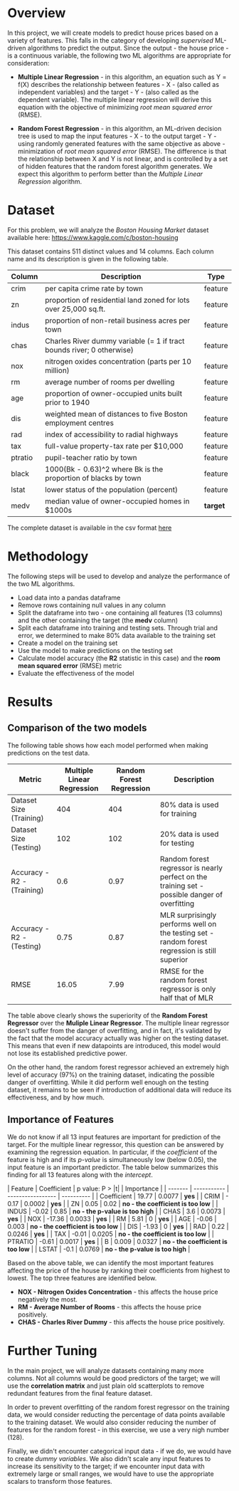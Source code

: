 # Overview

In this project, we will create models to predict house prices based on a variety of features. This falls in the category of developing *supervised* ML-driven algorithms to predict the output. Since the output - the house price - is a continuous variable, the following two ML algorithms are appropriate for consideration:

* **Multiple Linear Regression** - in this algorithm, an equation such as Y = f(X) describes the relationship between features - X - (also called as independent variables) and the target - Y - (also called as the dependent variable). The multiple linear regression will derive this equation with the objective of minimizing *root mean squared error* (RMSE).

* **Random Forest Regression** - in this algorithm, an ML-driven decision tree is used to map the input features - X - to the output target - Y - using randomly generated features with the same objective as above - minimization of *root mean squared error* (RMSE). The difference is that the relationship between X and Y is not linear, and is controlled by a set of hidden features that the random forest algorithm generates. We expect this algorithm to perform better than the *Multiple Linear Regression* algorithm.

# Dataset

For this problem, we will analyze the *Boston Housing Market* dataset available here: https://www.kaggle.com/c/boston-housing

This dataset contains 511 distinct values and 14 columns. Each column name and its description is given in the following table.

| Column | Description | Type | 
| ------ | ----------- | ---- | 
| crim | per capita crime rate by town | feature |
| zn | proportion of residential land zoned for lots over 25,000 sq.ft. | feature |
| indus | proportion of non-retail business acres per town | feature |
| chas | Charles River dummy variable (= 1 if tract bounds river; 0 otherwise) | feature |
| nox | nitrogen oxides concentration (parts per 10 million) | feature |
| rm | average number of rooms per dwelling | feature |
| age | proportion of owner-occupied units built prior to 1940 | feature |
| dis | weighted mean of distances to five Boston employment centres | feature |
| rad | index of accessibility to radial highways | feature |
| tax | full-value property-tax rate per \$10,000 | feature |
| ptratio | pupil-teacher ratio by town | feature |
| black | 1000(Bk - 0.63)^2 where Bk is the proportion of blacks by town | feature |
| lstat | lower status of the population (percent) | feature |
| medv | median value of owner-occupied homes in \$1000s | **target** |

The complete dataset is available in the csv format [here](boston_housing.csv)

# Methodology

The following steps will be used to develop and analyze the performance of the two ML algorithms.

* Load data into a pandas dataframe
* Remove rows containing null values in any column
* Split the dataframe into two - one containing all features (13 columns) and the other containing the target (the **medv** column)
* Split each dataframe into training and testing sets. Through trial and error, we determined to make 80% data available to the training set
* Create a model on the training set
* Use the model to make predictions on the testing set
* Calculate model accuracy (the **R2** statistic in this case) and the **room mean squared error** (RMSE) metric
* Evaluate the effectiveness of the model

# Results

## Comparison of the two models

The following table shows how each model performed when making predictions on the test data.

| Metric | Multiple Linear Regression | Random Forest Regression | Description | 
| ------ | -------------------------- | ------------------------ | ----------- |
| Dataset Size (Training) | 404 | 404 | 80% data is used for training |
| Dataset Size (Testing) | 102 | 102 | 20% data is used for testing |
| Accuracy - R2 - (Training) | 0.6 | 0.97 | Random forest regressor is nearly perfect on the training set - possible danger of overfitting |
| Accuracy - R2 - (Testing) | 0.75 | 0.87 | MLR surprisingly performs well on the testing set - random forest regression is still superior |
| RMSE | 16.05 | 7.99 | RMSE for the random forest regressor is only half that of MLR |

The table above clearly shows the superiority of the **Random Forest Regressor** over the **Muliple Linear Regressor**. The multiple linear regressor doesn't suffer from the danger of overfitting, and in fact, it's validated by the fact that the model accuracy actually was higher on the testing dataset. This means that even if new datapoints are introduced, this model would not lose its established predictive power.

On the other hand, the random forest regressor achieved an extremely high level of accuracy (97%) on the training dataset, indicating the possible danger of overfitting. While it did perform well enough on the testing dataset, it remains to be seen if introduction of additional data will reduce its effectiveness, and by how much.

## Importance of Features

We do not know if all 13 input features are important for prediction of the target. For the multiple linear regressor, this question can be answered by examining the regression equation. In particular, if the *coefficient* of the feature is high and if its *p-value* is simultaneously low (below 0.05), the input feature is an important predictor. The table below summarizes this finding for all 13 features along with the *intercept*.

| Feature | Coefficient | p value: P > |t| | Importance | 
| ------- | ----------- | ----------------- | ---------- |
| Coefficient | 19.77 | 0.0077 | **yes** |
| CRIM | - 0.17 | 0.0002 | **yes** |
| ZN | 0.05 | 0.02 | **no - the coefficient is too low** |
| INDUS | -0.02 | 0.85 | **no - the p-value is too high** |
| CHAS | 3.6 | 0.0073 | **yes** |
| NOX | -17.36 | 0.0033 | **yes** |
| RM | 5.81 | 0 | **yes** |
| AGE | -0.06 | 0.003 | **no - the coefficient is too low** |
| DIS | -1.93 | 0 | **yes** |
| RAD | 0.22 | 0.0246 | **yes** |
| TAX | -0.01 | 0.0205 | **no - the coefficient is too low** |
| PTRATIO | -0.61 | 0.0017 | **yes** |
| B | 0.009 | 0.0327 | **no - the coefficient is too low** |
| LSTAT | -0.1 | 0.0769 | **no - the p-value is too high** |

Based on the above table, we can identify the most important features affecting the price of the house by ranking their coefficients from highest to lowest. The top three features are identified below.

* **NOX - Nitrogen Oxides Concentration** - this affects the house price negatively the most.
* **RM - Average Number of Rooms** - this affects the house price positively.
* **CHAS - Charles River Dummy** - this affects the house price positively. 

# Further Tuning

In the main project, we will analyze datasets containing many more columns. Not all columns would be good predictors of the target; we will use the **correlation matrix** and just plain old scatterplots to remove redundant features from the final feature dataset.

In order to prevent overfitting of the random forest regressor on the training data, we would consider reducting the percentage of data points available to the training dataset. We would also consider reducing the number of features for the random forest - in this exercise, we use a very nigh number (128).

Finally, we didn't encounter categorical input data - if we do, we would have to create *dummy variables*. We also didn't scale any input features to increase its sensitivity to the target; if we encounter input data with extremely large or small ranges, we would have to use the appropriate scalars to transform those features.
